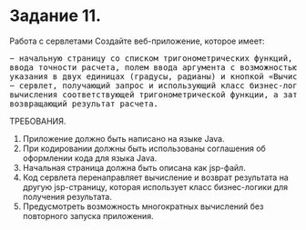 # Задание 11.
Работа с сервлетами
Создайте веб-приложение, которое имеет:
<pre>− начальную страницу со списком тригонометрических функций, полем
ввода точности расчета, полем ввода аргумента с возможностью
указания в двух единицах (градусы, радианы) и кнопкой «Вычислить»;
− сервлет, получающий запрос и использующий класс бизнес-логики для
вычисления соответствующей тригонометрической функции, а затем
возвращающий результат расчета.</pre>

ТРЕБОВАНИЯ.
1. Приложение должно быть написано на языке Java.
2. При кодировании должны быть использованы соглашения об
оформлении кода для языка Java.
3. Начальная страница должна быть описана как jsp-файл.
4. Код сервлета перенаправляет вычисление и возврат результата на
другую jsp-страницу, которая использует класс бизнес-логики для
получения результата.
5. Предусмотреть возможность многократных вычислений без
повторного запуска приложения.